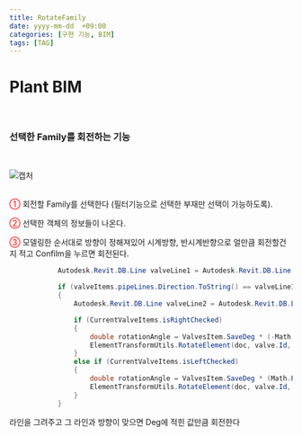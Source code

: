 ```yaml
---
title: RotateFamily
date: yyyy-mm-dd  +09:00
categories: [구현 기능, BIM]
tags: [TAG]     
---
```

# Plant BIM

<br/>
 <h3> 선택한 Family를 회전하는 기능</h3><br>

![캡처](https://github.com/user-attachments/assets/30efd544-62a6-45e6-9e0a-073b61cd58ef)

<br>
<font color = "Red" > ① </font> 회전할 Family를 선택한다 (필터기능으로 선택한 부재만 선택이 가능하도록).<br>

<font color = "Red" > ② </font> 선택한 객체의 정보들이 나온다.<br>

<font color = "Red" > ③ </font> 모델링한 순서대로 방향이 정해져있어 시계방향, 반시계반향으로 얼만큼 회전할건지 적고 Confilm을 누르면 회전된다.<br>

```c#
            Autodesk.Revit.DB.Line valveLine1 = Autodesk.Revit.DB.Line.CreateBound(valveStXYZ + new XYZ(1, 1, 1), valveEdXYZ + new XYZ(1, 1, 1));

            if (valveItems.pipeLines.Direction.ToString() == valveLine1.Direction.ToString())
            {
                Autodesk.Revit.DB.Line valveLine2 = Autodesk.Revit.DB.Line.CreateBound(valveStXYZ, valveEdXYZ);

                if (CurrentValveItems.isRightChecked)
                {
                    double rotationAngle = ValvesItem.SaveDeg * (-Math.PI / 180.0);
                    ElementTransformUtils.RotateElement(doc, valve.Id, valveLine2, rotationAngle);
                }
                else if (CurrentValveItems.isLeftChecked)
                {
                    double rotationAngle = ValvesItem.SaveDeg * (Math.PI / 180.0);
                    ElementTransformUtils.RotateElement(doc, valve.Id, valveLine2, rotationAngle);
                }
            }
```
라인을 그려주고 그 라인과 방향이 맞으면 Deg에 적힌 값만큼 회전한다